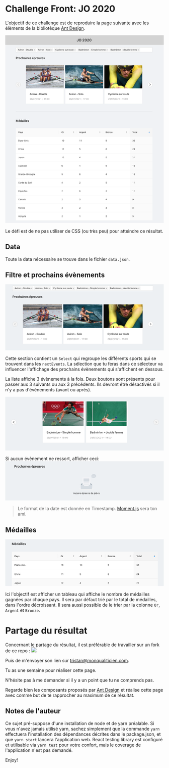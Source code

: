 # Challenge Front: JO 2020

L'objectif de ce challenge est de reproduire la page suivante avec les élèments de la bibliotèque [Ant Design](https://ant.design/components/overview/).

![](./pictures/JOPage.png)

Le défi est de ne pas utiliser de CSS (ou très peu) pour atteindre ce résultat.

## Data

Toute la data nécessaire se trouve dans le fichier `data.json`.

## Filtre et prochains évènements

![](./pictures/NextEvent.png)

Cette section contient un `Select` qui regroupe les différents sports qui se trouvent dans les `nextEvents`.
La sélection que tu feras dans ce sélecteur va influencer l'affichage des prochains évènements qui s'affichent en dessous.

La liste affiche 3 évènements à la fois. Deux boutons sont présents pour passer aux 3 suivants ou aux 3 précédents.
Ils devront être désactivés si il n'y a pas d'évènements (avant ou après).

![](./pictures/NextEvent2.png)

Si aucun évènement ne ressort, afficher ceci:
![](./pictures/empty.png)

> Le format de la date est donnée en Timestamp. [Moment.js](https://momentjs.com) sera ton ami.

## Médailles

![](./pictures/Table.png)

Ici l'objectif est afficher un tableau qui affiche le nombre de médailles gagnées par chaque pays. Il sera par défaut trié par le total de médailles, dans l'ordre décroissant. Il sera aussi possible de le trier par la colonne `Or`, `Argent` et `Bronze`.

# Partage du résultat

Concernant le partage du résultat, il est préférable de travailler sur un fork de ce repo :
![](https://github-images.s3.amazonaws.com/help/bootcamp/Bootcamp-Fork.png)

Puis de m'envoyer son lien sur tristan@monqualiticien.com.

Tu as une semaine pour réaliser cette page.

N'hésite pas à me demander si il y a un point que tu ne comprends pas.

Regarde bien les composants proposés par [Ant Design](https://ant.design/components/overview/) et réalise cette page avec comme but de te rapprocher au maximum de ce résultat.

## Notes de l'auteur

Ce sujet pré-suppose d'une installation de node et de yarn préalable.
Si vous n'avez jamais utilisé yarn, sachez simplement que la commande `yarn` effectuera l'installation des dépendances décrites dans le package.json, et que `yarn start` lancera l'application web.
React testing library est configuré et utilisable via `yarn test` pour votre confort, mais le coverage de l'application n'est pas demandé.

Enjoy!
